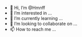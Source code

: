 - 👋 Hi, I’m @Hmnff
- 👀 I’m interested in ...
- 🌱 I’m currently learning ...
- 💞️ I’m looking to collaborate on ...
- 📫 How to reach me ...

<!---
Hmnff/Hmnff is a ✨ special ✨ repository because its `README.md` (this file) appears on your GitHub profile.
You can click the Preview link to take a look at your changes.
--->
